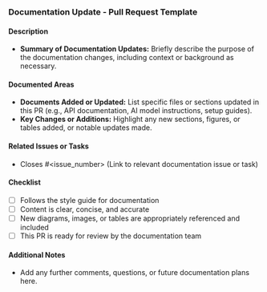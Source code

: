 ### Documentation Update - Pull Request Template

#### Description
- **Summary of Documentation Updates:** Briefly describe the purpose of the documentation changes, including context or background as necessary.

#### Documented Areas
- **Documents Added or Updated:** List specific files or sections updated in this PR (e.g., API documentation, AI model instructions, setup guides).
- **Key Changes or Additions:** Highlight any new sections, figures, or tables added, or notable updates made.

#### Related Issues or Tasks
- Closes #<issue_number> (Link to relevant documentation issue or task)

#### Checklist
- [ ] Follows the style guide for documentation
- [ ] Content is clear, concise, and accurate
- [ ] New diagrams, images, or tables are appropriately referenced and included
- [ ] This PR is ready for review by the documentation team

#### Additional Notes
- Add any further comments, questions, or future documentation plans here.

